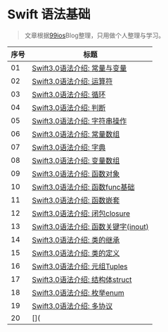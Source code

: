 # Swift 语法基础

> 文章根据[99ios](http://www.99ios.com/index.php/author/1/)Blog整理，只用做个人整理与学习。


序号 | 标题
------- | -------
01 | [Swift3.0语法介绍: 常量与变量](https://github.com/CalvinCheungCoder/Swift/blob/master/01-%E5%B8%B8%E9%87%8F%E5%92%8C%E5%8F%98%E9%87%8F/Swift3.0%E8%AF%AD%E6%B3%95%E4%BB%8B%E7%BB%8D:%20%E5%B8%B8%E9%87%8F%E4%B8%8E%E5%8F%98%E9%87%8F.md)
02 | [Swift3.0语法介绍: 运算符](https://github.com/CalvinCheungCoder/Swift/blob/master/02-%E8%BF%90%E7%AE%97%E7%AC%A6/Swift3.0%E8%AF%AD%E6%B3%95%E4%BB%8B%E7%BB%8D%EF%BC%9A%E8%BF%90%E7%AE%97%E7%AC%A6.md)
03 | [Swift3.0语法介绍: 循环](https://github.com/CalvinCheungCoder/Swift/blob/master/03-%E5%BE%AA%E7%8E%AF/Swift3.0%E8%AF%AD%E6%B3%95%E4%BB%8B%E7%BB%8D-%E5%BE%AA%E7%8E%AF.md)
04 | [Swift3.0语法介绍: 判断](https://github.com/CalvinCheungCoder/Swift/blob/master/04-%E5%88%A4%E6%96%AD/Swift3.0%E8%AF%AD%E6%B3%95%E4%BB%8B%E7%BB%8D-%E5%88%A4%E6%96%AD.md)
05 | [Swift3.0语法介绍: 字符串操作](https://github.com/CalvinCheungCoder/Swift/blob/master/05-%E5%AD%97%E7%AC%A6%E4%B8%B2%E6%93%8D%E4%BD%9C/Swift3.0%E8%AF%AD%E6%B3%95%E4%BB%8B%E7%BB%8D-%E5%AD%97%E7%AC%A6%E4%B8%B2%E6%93%8D%E4%BD%9C.md)
06 | [Swift3.0语法介绍: 常量数组](https://github.com/CalvinCheungCoder/Swift/blob/master/06-%E5%B8%B8%E9%87%8F%E6%95%B0%E7%BB%84/Swift3.0%E8%AF%AD%E6%B3%95%E4%BB%8B%E7%BB%8D-%E5%B8%B8%E9%87%8F%E6%95%B0%E7%BB%84.md)
07 | [Swift3.0语法介绍: 字典](https://github.com/CalvinCheungCoder/Swift/blob/master/07-%E5%AD%97%E5%85%B8/Swift3.0%E8%AF%AD%E6%B3%95%E4%BB%8B%E7%BB%8D-%E5%AD%97%E5%85%B8.md)
08 | [Swift3.0语法介绍: 变量数组](https://github.com/CalvinCheungCoder/Swift/blob/master/08-%E5%8F%98%E9%87%8F%E6%95%B0%E7%BB%84/Swift3.0%E8%AF%AD%E6%B3%95%E4%BB%8B%E7%BB%8D-%E5%8F%98%E9%87%8F%E6%95%B0%E7%BB%84%20.md)
09 | [Swift3.0语法介绍: 函数对象](https://github.com/CalvinCheungCoder/Swift/blob/master/09-%E5%87%BD%E6%95%B0%E5%AF%B9%E8%B1%A1/Swift3.0%E8%AF%AD%E6%B3%95%E4%BB%8B%E7%BB%8D-%E5%87%BD%E6%95%B0%E5%AF%B9%E8%B1%A1.md)
10 | [Swift3.0语法介绍: 函数func基础](https://github.com/CalvinCheungCoder/Swift/blob/master/10-%E5%87%BD%E6%95%B0func%E5%9F%BA%E7%A1%80/Swift3.0%E8%AF%AD%E6%B3%95%E4%BB%8B%E7%BB%8D-%E5%87%BD%E6%95%B0func%E5%9F%BA%E7%A1%80%20.md)
11 | [Swift3.0语法介绍: 函数嵌套](https://github.com/CalvinCheungCoder/Swift/blob/master/11-%E5%87%BD%E6%95%B0%E5%B5%8C%E5%A5%97/Swift3.0%E8%AF%AD%E6%B3%95%E4%BB%8B%E7%BB%8D-%E5%87%BD%E6%95%B0%E5%B5%8C%E5%A5%97.md)
12 | [Swift3.0语法介绍: 闭包closure](https://github.com/CalvinCheungCoder/Swift/blob/master/12-%E9%97%AD%E5%8C%85closure/Swift3.0%E8%AF%AD%E6%B3%95%E4%BB%8B%E7%BB%8D-%E9%97%AD%E5%8C%85closure.md)
13 | [Swift3.0语法介绍: 函数关键字(inout)](https://github.com/CalvinCheungCoder/Swift/blob/master/13-%E5%87%BD%E6%95%B0%E5%85%B3%E9%94%AE%E5%AD%97(inout)/Swift3.0%E8%AF%AD%E6%B3%95%E4%BB%8B%E7%BB%8D-%E5%87%BD%E6%95%B0%E5%85%B3%E9%94%AE%E5%AD%97(inout).md)
14 | [Swift3.0语法介绍: 类的继承](https://github.com/CalvinCheungCoder/Swift/blob/master/14-%E7%B1%BB%E7%9A%84%E7%BB%A7%E6%89%BF/Swift3.0%E8%AF%AD%E6%B3%95%E4%BB%8B%E7%BB%8D-%E7%B1%BB%E7%9A%84%E7%BB%A7%E6%89%BF.md)
15 | [Swift3.0语法介绍: 类的定义](https://github.com/CalvinCheungCoder/Swift/blob/master/15-%E7%B1%BB%E7%9A%84%E5%AE%9A%E4%B9%89/Swift3.0%E8%AF%AD%E6%B3%95%E4%BB%8B%E7%BB%8D-%E7%B1%BB%E7%9A%84%E5%AE%9A%E4%B9%89.md)
16 | [Swift3.0语法介绍: 元组Tuples](https://github.com/CalvinCheungCoder/Swift/blob/master/16-%E5%85%83%E7%BB%84Tuples/Swift3.0%E8%AF%AD%E6%B3%95%E4%BB%8B%E7%BB%8D-%E5%85%83%E7%BB%84Tuples.md)
17 | [Swift3.0语法介绍: 结构体struct](https://github.com/CalvinCheungCoder/Swift/blob/master/17-%E7%BB%93%E6%9E%84%E4%BD%93struct/Swift3.0%E8%AF%AD%E6%B3%95%E4%BB%8B%E7%BB%8D-%E7%BB%93%E6%9E%84%E4%BD%93struct.md)
18 | [Swift3.0语法介绍: 枚举enum](https://github.com/CalvinCheungCoder/Swift/blob/master/18-%E6%9E%9A%E4%B8%BEenum/Swift3.0%E8%AF%AD%E6%B3%95%E4%BB%8B%E7%BB%8D-%E6%9E%9A%E4%B8%BEenum.md)
19 | [Swift3.0语法介绍: 多协议](https://github.com/CalvinCheungCoder/Swift/blob/master/19-%E5%A4%9A%E5%8D%8F%E8%AE%AE/Swift3.0%E8%AF%AD%E6%B3%95%E4%BB%8B%E7%BB%8D-%E5%A4%9A%E5%8D%8F%E8%AE%AE.md)
20 | [](

